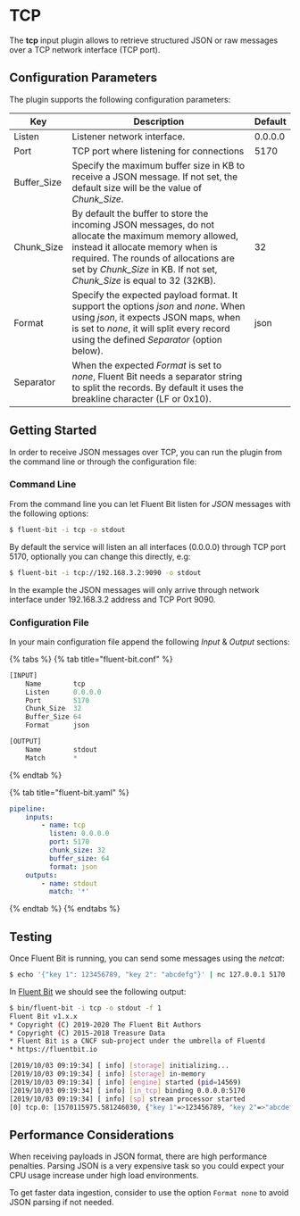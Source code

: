 # TCP

The **tcp** input plugin allows to retrieve structured JSON or raw messages over a TCP network interface (TCP port).

## Configuration Parameters

The plugin supports the following configuration parameters:

| Key          | Description                                                                                                                                                                                                                                                    | Default |
| ------------ | -------------------------------------------------------------------------------------------------------------------------------------------------------------------------------------------------------------------------------------------------------------- | ------- |
| Listen       | Listener network interface.                                                                                                                                                                                                                                    | 0.0.0.0 |
| Port         | TCP port where listening for connections                                                                                                                                                                                                                       | 5170    |
| Buffer\_Size | Specify the maximum buffer size in KB to receive a JSON message. If not set, the default size will be the value of _Chunk\_Size_.                                                                                                                              |         |
| Chunk\_Size  | By default the buffer to store the incoming JSON messages, do not allocate the maximum memory allowed, instead it allocate memory when is required. The rounds of allocations are set by _Chunk\_Size_ in KB. If not set, _Chunk\_Size_ is equal to 32 (32KB). | 32      |
| Format       | Specify the expected payload format. It support the options _json_ and _none_. When using _json_, it expects JSON maps, when is set to _none_, it will split every record using the defined _Separator_ (option below).                                        | json    |
| Separator    | When the expected _Format_ is set to _none_, Fluent Bit needs a separator string to split the records. By default it uses the breakline character  (LF or 0x10).                                                                                               |         |

## Getting Started

In order to receive JSON messages over TCP, you can run the plugin from the command line or through the configuration file:

### Command Line

From the command line you can let Fluent Bit listen for _JSON_ messages with the following options:

```bash
$ fluent-bit -i tcp -o stdout
```

By default the service will listen an all interfaces (0.0.0.0) through TCP port 5170, optionally you can change this directly, e.g:

```bash
$ fluent-bit -i tcp://192.168.3.2:9090 -o stdout
```

In the example the JSON messages will only arrive through network interface under 192.168.3.2 address and TCP Port 9090.

### Configuration File

In your main configuration file append the following _Input_ & _Output_ sections:

{% tabs %}
{% tab title="fluent-bit.conf" %}
```python
[INPUT]
    Name        tcp
    Listen      0.0.0.0
    Port        5170
    Chunk_Size  32
    Buffer_Size 64
    Format      json

[OUTPUT]
    Name        stdout
    Match       *
```
{% endtab %}

{% tab title="fluent-bit.yaml" %}
```yaml
pipeline:
    inputs:
        - name: tcp
          listen: 0.0.0.0
          port: 5170
          chunk_size: 32
          buffer_size: 64
          format: json
    outputs:
        - name: stdout
          match: '*'
```
{% endtab %}
{% endtabs %}

## Testing

Once Fluent Bit is running, you can send some messages using the _netcat_:

```bash
$ echo '{"key 1": 123456789, "key 2": "abcdefg"}' | nc 127.0.0.1 5170
```

In [Fluent Bit](http://fluentbit.io) we should see the following output:

```bash
$ bin/fluent-bit -i tcp -o stdout -f 1
Fluent Bit v1.x.x
* Copyright (C) 2019-2020 The Fluent Bit Authors
* Copyright (C) 2015-2018 Treasure Data
* Fluent Bit is a CNCF sub-project under the umbrella of Fluentd
* https://fluentbit.io

[2019/10/03 09:19:34] [ info] [storage] initializing...
[2019/10/03 09:19:34] [ info] [storage] in-memory
[2019/10/03 09:19:34] [ info] [engine] started (pid=14569)
[2019/10/03 09:19:34] [ info] [in_tcp] binding 0.0.0.0:5170
[2019/10/03 09:19:34] [ info] [sp] stream processor started
[0] tcp.0: [1570115975.581246030, {"key 1"=>123456789, "key 2"=>"abcdefg"}]
```

## Performance Considerations

When receiving payloads in JSON format, there are high performance penalties. Parsing JSON is a very expensive task so you could expect your CPU usage increase under high load environments.

To get faster data ingestion, consider to use the option `Format none` to avoid JSON parsing if not needed.
